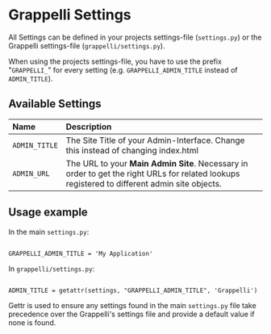 # Grappelli Settings #

All Settings can be defined in your projects settings-file (`settings.py`) or the Grappelli settings-file (`grappelli/settings.py`).

When using the projects settings-file, you have to use the prefix "`GRAPPELLI_`" for every setting (e.g. `GRAPPELLI_ADMIN_TITLE` instead of `ADMIN_TITLE`).

## Available Settings ##

| **Name** | **Description** |
|:---------|:----------------|
| `ADMIN_TITLE` | The Site Title of your Admin-Interface. Change this instead of changing index.html |
| `ADMIN_URL` | The URL to your **Main Admin Site**. Necessary in order to get the right URLs for related lookups registered to different admin site objects. |

## Usage example ##

In the main `settings.py`:

```

GRAPPELLI_ADMIN_TITLE = 'My Application'

```

In `grappelli/settings.py`:

```

ADMIN_TITLE = getattr(settings, "GRAPPELLI_ADMIN_TITLE", 'Grappelli')

```

Gettr is used to ensure any settings found in the main `settings.py` file take precedence over the Grappelli's settings file and provide a default value if none is found.